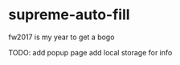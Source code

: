 # supreme-auto-fill
fw2017 is my year to get a bogo


TODO: 
add popup page
add local storage for info
